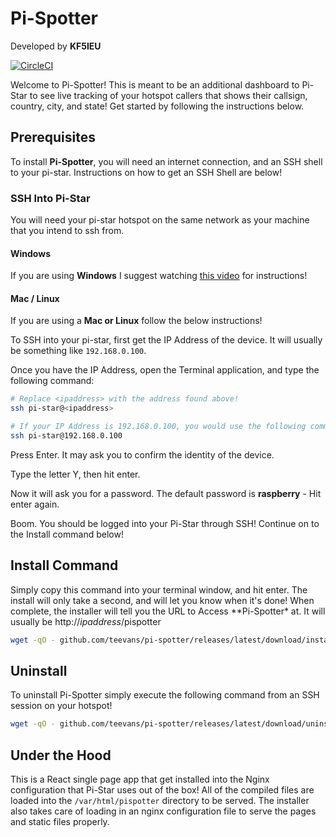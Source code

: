 # Pi-Spotter

Developed by **KF5IEU**

[![CircleCI](https://dl.circleci.com/status-badge/img/gh/teevans/pi-spotter/tree/master.svg?style=svg)](https://dl.circleci.com/status-badge/redirect/gh/teevans/pi-spotter/tree/master)

Welcome to Pi-Spotter! This is meant to be an additional dashboard to Pi-Star to see live tracking of
your hotspot callers that shows their callsign, country, city, and state! Get started by following the
instructions below.

## Prerequisites

To install **Pi-Spotter**, you will need an internet connection, and an SSH shell to your pi-star. Instructions on how
to get an SSH Shell are below!

### SSH Into Pi-Star

You will need your pi-star hotspot on the same network as your machine that you intend to ssh from.

#### Windows

If you are using **Windows** I suggest watching [this video](https://www.youtube.com/watch?v=r2fmkPoHD00) for instructions!

#### Mac / Linux

If you are using a **Mac or Linux** follow the below instructions!

To SSH into your pi-star, first get the IP Address of the device. It will usually be something like `192.168.0.100`.

Once you have the IP Address, open the Terminal application, and type the following command:

```bash
# Replace <ipaddress> with the address found above!
ssh pi-star@<ipaddress>

# If your IP Address is 192.168.0.100, you would use the following command
ssh pi-star@192.168.0.100
```

Press Enter. It may ask you to confirm the identity of the device.

Type the letter Y, then hit enter.

Now it will ask you for a password. The default password is **raspberry** - Hit enter again.

Boom. You should be logged into your Pi-Star through SSH! Continue on to the Install command below!

## Install Command

Simply copy this command into your terminal window, and hit enter. The install will only take a second,
and will let you know when it's done! When complete, the installer will tell you the URL to Access
\*\*Pi-Spotter\* at. It will usually be http://_ipaddress_/pispotter

```bash
wget -qO - github.com/teevans/pi-spotter/releases/latest/download/install.sh | sudo sh
```

## Uninstall

To uninstall Pi-Spotter simply execute the following command from an SSH session on your hotspot!

```bash
wget -qO - github.com/teevans/pi-spotter/releases/latest/download/uninstall.sh | sudo sh
```

## Under the Hood

This is a React single page app that get installed into the Nginx configuration that Pi-Star
uses out of the box! All of the compiled files are loaded into the `/var/html/pispotter`
directory to be served. The installer also takes care of loading in an nginx configuration file
to serve the pages and static files properly.
